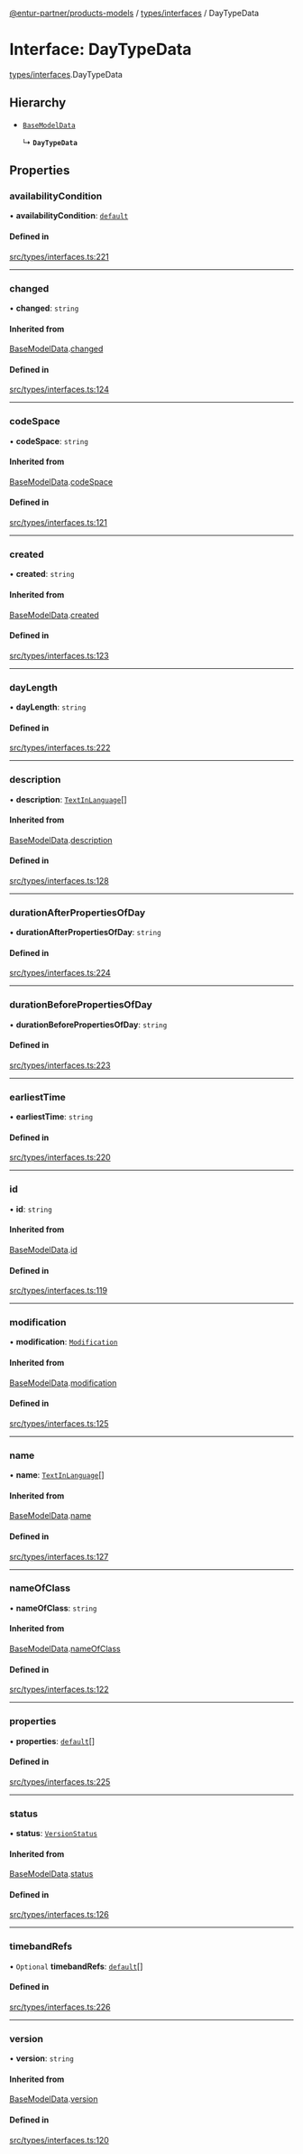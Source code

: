 [@entur-partner/products-models](../README.md) / [types/interfaces](../modules/types_interfaces.md) / DayTypeData

# Interface: DayTypeData

[types/interfaces](../modules/types_interfaces.md).DayTypeData

## Hierarchy

- [`BaseModelData`](types_interfaces.BaseModelData.md)

  ↳ **`DayTypeData`**

## Properties

### availabilityCondition

• **availabilityCondition**: [`default`](../classes/models_Reference.default.md)

#### Defined in

[src/types/interfaces.ts:221](https://github.com/entur/products-models/blob/main/src/types/interfaces.ts#L221)

___

### changed

• **changed**: `string`

#### Inherited from

[BaseModelData](types_interfaces.BaseModelData.md).[changed](types_interfaces.BaseModelData.md#changed)

#### Defined in

[src/types/interfaces.ts:124](https://github.com/entur/products-models/blob/main/src/types/interfaces.ts#L124)

___

### codeSpace

• **codeSpace**: `string`

#### Inherited from

[BaseModelData](types_interfaces.BaseModelData.md).[codeSpace](types_interfaces.BaseModelData.md#codespace)

#### Defined in

[src/types/interfaces.ts:121](https://github.com/entur/products-models/blob/main/src/types/interfaces.ts#L121)

___

### created

• **created**: `string`

#### Inherited from

[BaseModelData](types_interfaces.BaseModelData.md).[created](types_interfaces.BaseModelData.md#created)

#### Defined in

[src/types/interfaces.ts:123](https://github.com/entur/products-models/blob/main/src/types/interfaces.ts#L123)

___

### dayLength

• **dayLength**: `string`

#### Defined in

[src/types/interfaces.ts:222](https://github.com/entur/products-models/blob/main/src/types/interfaces.ts#L222)

___

### description

• **description**: [`TextInLanguage`](../modules/types_types.md#textinlanguage)[]

#### Inherited from

[BaseModelData](types_interfaces.BaseModelData.md).[description](types_interfaces.BaseModelData.md#description)

#### Defined in

[src/types/interfaces.ts:128](https://github.com/entur/products-models/blob/main/src/types/interfaces.ts#L128)

___

### durationAfterPropertiesOfDay

• **durationAfterPropertiesOfDay**: `string`

#### Defined in

[src/types/interfaces.ts:224](https://github.com/entur/products-models/blob/main/src/types/interfaces.ts#L224)

___

### durationBeforePropertiesOfDay

• **durationBeforePropertiesOfDay**: `string`

#### Defined in

[src/types/interfaces.ts:223](https://github.com/entur/products-models/blob/main/src/types/interfaces.ts#L223)

___

### earliestTime

• **earliestTime**: `string`

#### Defined in

[src/types/interfaces.ts:220](https://github.com/entur/products-models/blob/main/src/types/interfaces.ts#L220)

___

### id

• **id**: `string`

#### Inherited from

[BaseModelData](types_interfaces.BaseModelData.md).[id](types_interfaces.BaseModelData.md#id)

#### Defined in

[src/types/interfaces.ts:119](https://github.com/entur/products-models/blob/main/src/types/interfaces.ts#L119)

___

### modification

• **modification**: [`Modification`](../enums/types_enums.Modification.md)

#### Inherited from

[BaseModelData](types_interfaces.BaseModelData.md).[modification](types_interfaces.BaseModelData.md#modification)

#### Defined in

[src/types/interfaces.ts:125](https://github.com/entur/products-models/blob/main/src/types/interfaces.ts#L125)

___

### name

• **name**: [`TextInLanguage`](../modules/types_types.md#textinlanguage)[]

#### Inherited from

[BaseModelData](types_interfaces.BaseModelData.md).[name](types_interfaces.BaseModelData.md#name)

#### Defined in

[src/types/interfaces.ts:127](https://github.com/entur/products-models/blob/main/src/types/interfaces.ts#L127)

___

### nameOfClass

• **nameOfClass**: `string`

#### Inherited from

[BaseModelData](types_interfaces.BaseModelData.md).[nameOfClass](types_interfaces.BaseModelData.md#nameofclass)

#### Defined in

[src/types/interfaces.ts:122](https://github.com/entur/products-models/blob/main/src/types/interfaces.ts#L122)

___

### properties

• **properties**: [`default`](../classes/models_PropertyOfDay.default.md)[]

#### Defined in

[src/types/interfaces.ts:225](https://github.com/entur/products-models/blob/main/src/types/interfaces.ts#L225)

___

### status

• **status**: [`VersionStatus`](../enums/types_enums.VersionStatus.md)

#### Inherited from

[BaseModelData](types_interfaces.BaseModelData.md).[status](types_interfaces.BaseModelData.md#status)

#### Defined in

[src/types/interfaces.ts:126](https://github.com/entur/products-models/blob/main/src/types/interfaces.ts#L126)

___

### timebandRefs

• `Optional` **timebandRefs**: [`default`](../classes/models_Reference.default.md)[]

#### Defined in

[src/types/interfaces.ts:226](https://github.com/entur/products-models/blob/main/src/types/interfaces.ts#L226)

___

### version

• **version**: `string`

#### Inherited from

[BaseModelData](types_interfaces.BaseModelData.md).[version](types_interfaces.BaseModelData.md#version)

#### Defined in

[src/types/interfaces.ts:120](https://github.com/entur/products-models/blob/main/src/types/interfaces.ts#L120)
